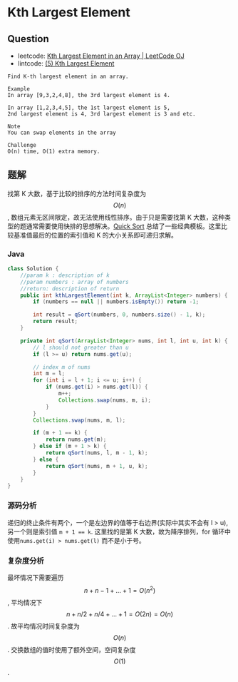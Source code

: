 # Kth Largest Element

## Question

- leetcode: [Kth Largest Element in an Array | LeetCode OJ](https://leetcode.com/problems/kth-largest-element-in-an-array/)
- lintcode: [(5) Kth Largest Element](http://www.lintcode.com/en/problem/kth-largest-element/)

```
Find K-th largest element in an array.

Example
In array [9,3,2,4,8], the 3rd largest element is 4.

In array [1,2,3,4,5], the 1st largest element is 5,
2nd largest element is 4, 3rd largest element is 3 and etc.

Note
You can swap elements in the array

Challenge
O(n) time, O(1) extra memory.
```

## 题解

找第 K 大数，基于比较的排序的方法时间复杂度为 $$O(n)$$, 数组元素无区间限定，故无法使用线性排序。由于只是需要找第 K 大数，这种类型的题通常需要使用快排的思想解决。[Quick Sort](http://algorithm.yuanbin.me/zh-hans/basics_sorting/quick_sort.html) 总结了一些经典模板。这里比较基准值最后的位置的索引值和 K 的大小关系即可递归求解。

### Java

```java
class Solution {
    //param k : description of k
    //param numbers : array of numbers
    //return: description of return
    public int kthLargestElement(int k, ArrayList<Integer> numbers) {
        if (numbers == null || numbers.isEmpty()) return -1;

        int result = qSort(numbers, 0, numbers.size() - 1, k);
        return result;
    }

    private int qSort(ArrayList<Integer> nums, int l, int u, int k) {
        // l should not greater than u
        if (l >= u) return nums.get(u);

        // index m of nums
        int m = l;
        for (int i = l + 1; i <= u; i++) {
            if (nums.get(i) > nums.get(l)) {
                m++;
                Collections.swap(nums, m, i);
            }
        }
        Collections.swap(nums, m, l);

        if (m + 1 == k) {
            return nums.get(m);
        } else if (m + 1 > k) {
            return qSort(nums, l, m - 1, k);
        } else {
            return qSort(nums, m + 1, u, k);
        }
    }
}
```

### 源码分析

递归的终止条件有两个，一个是左边界的值等于右边界(实际中其实不会有 l > u), 另一个则是索引值 `m + 1 == k`.
这里找的是第 K 大数，故为降序排列，for 循环中使用`nums.get(i) > nums.get(l)` 而不是小于号。

### 复杂度分析

最坏情况下需要遍历 $$ n + n - 1 + ... + 1 = O(n^2)$$, 平均情况下 $$n + n/2 + n/4 + ... + 1 = O(2n)=O(n)$$. 故平均情况时间复杂度为 $$O(n)$$. 交换数组的值时使用了额外空间，空间复杂度 $$O(1)$$.
